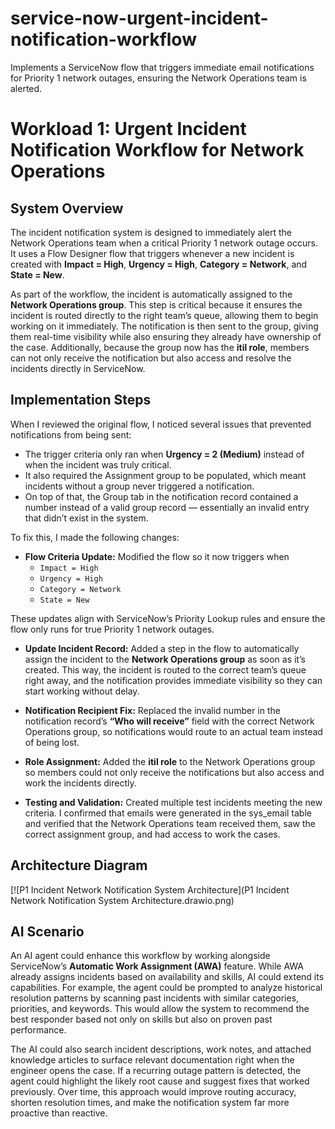 # service-now-urgent-incident-notification-workflow
Implements a ServiceNow flow that triggers immediate email notifications for Priority 1 network outages, ensuring the Network Operations team is alerted.

# Workload 1: Urgent Incident Notification Workflow for Network Operations

## System Overview  
The incident notification system is designed to immediately alert the Network Operations team when a critical Priority 1 network outage occurs. It uses a Flow Designer flow that triggers whenever a new incident is created with **Impact = High**, **Urgency = High**, **Category = Network**, and **State = New**.  

As part of the workflow, the incident is automatically assigned to the **Network Operations group**. This step is critical because it ensures the incident is routed directly to the right team’s queue, allowing them to begin working on it immediately. The notification is then sent to the group, giving them real-time visibility while also ensuring they already have ownership of the case. Additionally, because the group now has the **itil role**, members can not only receive the notification but also access and resolve the incidents directly in ServiceNow.

## Implementation Steps

When I reviewed the original flow, I noticed several issues that prevented notifications from being sent:  
- The trigger criteria only ran when **Urgency = 2 (Medium)** instead of when the incident was truly critical.  
- It also required the Assignment group to be populated, which meant incidents without a group never triggered a notification.  
- On top of that, the Group tab in the notification record contained a number instead of a valid group record — essentially an invalid entry that didn’t exist in the system.  

To fix this, I made the following changes:  

- **Flow Criteria Update:** Modified the flow so it now triggers when  
  - `Impact = High`  
  - `Urgency = High`  
  - `Category = Network`  
  - `State = New`  
  
These updates align with ServiceNow’s Priority Lookup rules and ensure the flow only runs for true Priority 1 network outages.  

- **Update Incident Record:** Added a step in the flow to automatically assign the incident to the **Network Operations group** as soon as it’s created. This way, the incident is routed to the correct team’s queue right away, and the notification provides immediate visibility so they can start working without delay.

- **Notification Recipient Fix:** Replaced the invalid number in the notification record’s **“Who will receive”** field with the correct Network Operations group, so notifications would route to an actual team instead of being lost.  

- **Role Assignment:** Added the **itil role** to the Network Operations group so members could not only receive the notifications but also access and work the incidents directly.  

- **Testing and Validation:** Created multiple test incidents meeting the new criteria. I confirmed that emails were generated in the sys_email table and verified that the Network Operations team received them, saw the correct assignment group, and had access to work the cases.  

## Architecture Diagram  

[![P1 Incident Network Notification System Architecture](P1 Incident Network Notification System Architecture.drawio.png)


## AI Scenario  
An AI agent could enhance this workflow by working alongside ServiceNow’s **Automatic Work Assignment (AWA)** feature. While AWA already assigns incidents based on availability and skills, AI could extend its capabilities. For example, the agent could be prompted to analyze historical resolution patterns by scanning past incidents with similar categories, priorities, and keywords. This would allow the system to recommend the best responder based not only on skills but also on proven past performance.  

The AI could also search incident descriptions, work notes, and attached knowledge articles to surface relevant documentation right when the engineer opens the case. If a recurring outage pattern is detected, the agent could highlight the likely root cause and suggest fixes that worked previously. Over time, this approach would improve routing accuracy, shorten resolution times, and make the notification system far more proactive than reactive.  
